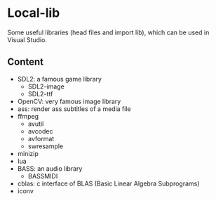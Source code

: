 # Local-lib

Some useful libraries (head files and import lib), which can be used in Visual Studio.

## Content

- SDL2: a famous game library
  - SDL2-image
  - SDL2-ttf
- OpenCV: very famous image library
- ass: render ass subtitles of a media file
- ffmpeg
  - avutil
  - avcodec
  - avformat
  - swresample
- minizip
- lua
- BASS: an audio library
  - BASSMIDI
- cblas: c interface of BLAS (Basic Linear Algebra Subprograms)
- iconv

